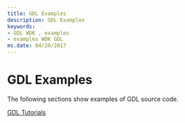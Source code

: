 ```yaml
---
title: GDL Examples
description: GDL Examples
keywords:
- GDL WDK , examples
- examples WDK GDL
ms.date: 04/20/2017
---
```


# GDL Examples


The following sections show examples of GDL source code.

[GDL Tutorials](gdl-tutorials.md)

 

 




